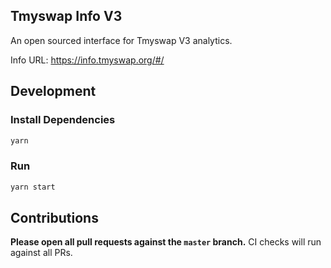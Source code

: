 ## Tmyswap Info V3

An open sourced interface for Tmyswap V3 analytics. 

Info URL: https://info.tmyswap.org/#/

## Development

### Install Dependencies

```bash
yarn
```

### Run

```bash
yarn start
```

## Contributions

**Please open all pull requests against the `master` branch.**
CI checks will run against all PRs.
